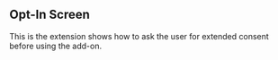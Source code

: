 ## Opt-In Screen

This is the extension shows how to ask the user for extended consent before using the add-on.
